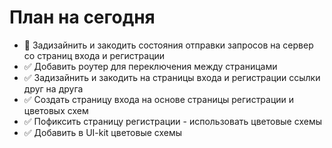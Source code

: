 # План на сегодня

- 🫥 Задизайнить и закодить состояния отправки запросов на сервер со страниц входа и регистрации
- ✅ Добавить роутер для переключения между страницами
- ✅ Задизайнить и закодить на страницы входа и регистрации ссылки друг на друга
- ✅ Создать страницу входа на основе страницы регистрации и цветовых схем
- ✅ Пофиксить страницу регистрации - использовать цветовые схемы
- ✅ Добавить в UI-kit цветовые схемы
